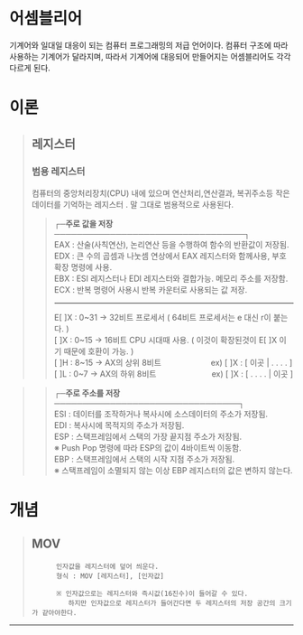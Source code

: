 
어셈블리어
===
기계어와 일대일 대응이 되는 컴퓨터 프로그래밍의 저급 언어이다. 
컴퓨터 구조에 따라 사용하는 기계어가 달라지며, 
따라서 기계어에 대응되어 만들어지는 어셈블리어도 각각 다르게 된다. 


# 이론
> ## 레지스터
>  ### 범용 레지스터
>  컴퓨터의 중앙처리장치(CPU) 내에 있으며 연산처리,연산결과, 복귀주소등 작은 데이터를 기억하는 레지스터 . 말 그대로 범용적으로 사용된다.
>  > **┌─주로 값을 저장──────────────────────────────────┐**   
>  >	EAX : 산술(사칙연산), 논리연산 등을 수행하여 함수의 반환값이 저장됨.   
>  >	EDX : 큰 수의 곱셈과 나눗셈 연상에서 EAX 레지스터와 함께사용, 부호 확장 명령에 사용.   
> > EBX : ESI 레지스터나 EDI 레지스터와 결합가능. 메모리 주소를 저장함.   
> > ECX : 반복 명령어 사용시 반복 카운터로 사용되는 값 저장.   
> > - - -   
> >E[ ]X : 0~31 -> 32비트 프로세서 ( 64비트 프로세서는 e 대신 r이 붙는다. )   
> >[ ]X : 0~15 -> 16비트 CPU 시대때 사용. ( 이것이 확장된것이 E[ ]X 이기 때문에 호환이 가능. )   
> >[ ]H : 8~15 -> AX의 상위 8비트 　　　　　　ex)  [ ]X : [    이곳    |   . . . .   ]   
> >[ ]L : 0~7 -> AX의 하위 8비트　　　　　　　ex)  [ ]X : [   . . . .   |   이곳    ]   

>  > **┌─주로 주소를 저장─────────────────────────────────┐**    
>  > ESI : 데이터를 조작하거나 복사시에 소스데이터의 주소가 저장됨.   
>  > EDI : 복사시에 목적지의 주소가 저장됨.   
>  > ESP : 스택프레임에서 스택의 가장 끝지점 주소가 저장됨.       
>  > ※ Push Pop 명령에 따라 ESP의 값이 4바이트씩 이동함.   
>  > EBP : 스택프레임에서 스택의 시작 지점 주소가 저장됨.   
>  > ※ 스택프레임이 소멸되지 않는 이상 EBP 레지스터의 값은 변하지 않는다.   


# 개념
>##  MOV 
>			인자값을 레지스터에 덮어 씌운다.
>			형식 : MOV [레지스터], [인자값] 
>
> 			※ 인자값으로는 레지스터와 즉시값(16진수)이 들어갈 수 있다.    
> 			   하지만 인자값으로 레지스터가 들어간다면 두 레지스터의 저장 공간의 크기가 같아야한다.
- -  -


